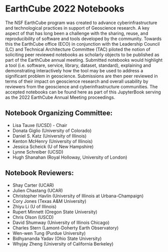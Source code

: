 # EarthCube 2022 Notebooks

The NSF EarthCube program was created to advance cyberinfrastructure and
technological practices in support of Geoscience research.  A key aspect of that
has long been a challenge with the sharing, reuse, and reproducibility of
software and tools developed by the community.  Towards this the EarthCube
office (ECO) in conjunction with the Leadership Council (LC) and Technical
Architecture Committee (TAC) piloted the notion of soliciting peer reviewed
notebooks as scholarly objects to be published as part of the EarthCube annual
meeting.   Submitted notebooks would highlight a tool (i.e. software, service,
library, dataset, standard), explaining and demonstrating interactively how the
tool may be used to address a significant problem in geoscience. Submissions are
then peer reviewed in terms of their impact on geoscience research and overall
usability by reviewers from the geoscience and cyberinfrastructure communities.
The accepted notebooks can be found here as part of this JupyterBook serving as
the 2022 EarthCube Annual Meeting proceedings.

## Notebook Organizing Committee:

* Lisa Tauxe (UCSD) - Chair
* Donata Giglio (University of Colorado)
* Daniel S. Katz (University of Illinois)
* Kenton McHenry (University of Illinois)
* Jessica Scheick (U of New Hampshire)
* Lynne Schreiber (UCSD)
* Hugh Shanahan (Royal Holloway, University of London)

## Notebook Reviewers:

* Shay Carter (UCAR)
* Julien Chastang (UCAR)
* Christopher Havlin (University of Illinois at Urbana-Champaign)
* Cory Jones (Texas A&M University)
* Zhiyu Li (U of Illinois)
* Rupert Minnett (Oregon State University)
* Chris Olson (USCD)
* David Shumway (University of Illinois Chicago)
* Charles Stern (Lamont-Doherty Earth Observatory)
* Wen-wen Tung (Purdue University)
* Bidhyananda Yadav (Ohio State University)
* Whyjay Zheng (University of California Berkeley)
